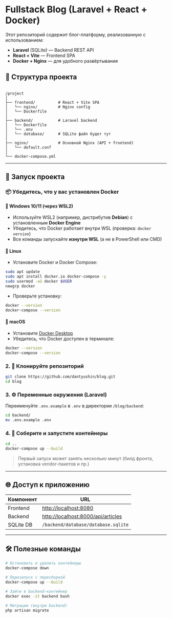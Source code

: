 # Fullstack Blog (Laravel + React + Docker)

Этот репозиторий содержит блог-платформу, реализованную с использованием:

- **Laravel** (SQLite) — Backend REST API
- **React + Vite** — Frontend SPA
- **Docker + Nginx** — для удобного развёртывания

## 📁 Структура проекта

```

/project
│
├── frontend/          # React + Vite SPA
│   └── nginx/         # Nginx config
│   └── Dockerfile
│
├── backend/           # Laravel backend
│   └── Dockerfile
│   └── .env
│   └── database/      # SQLite файл будет тут
│
├── nginx/             # Основной Nginx (API + frontend)
│   └── default.conf
│
└── docker-compose.yml

````

---

## 🚀 Запуск проекта

### 📦 Убедитесь, что у вас установлен Docker

#### 🔹 **Windows 10/11 (через WSL2)**

* Используйте WSL2 (например, дистрибутив **Debian**) с установленным **Docker Engine**
* Убедитесь, что Docker работает внутри WSL (проверка: `docker version`)
* Все команды запускайте **изнутри WSL** (а не в PowerShell или CMD)

#### 🔹 **Linux**

* Установите Docker и Docker Compose:

```bash
sudo apt update
sudo apt install docker.io docker-compose -y
sudo usermod -aG docker $USER
newgrp docker
```

* Проверьте установку:

```bash
docker --version
docker-compose --version
```

#### 🔹 **macOS**

* Установите [Docker Desktop](https://www.docker.com/products/docker-desktop/)
* Убедитесь, что Docker доступен в терминале:

```bash
docker --version
docker-compose --version
```

### 2. 🔧 Клонируйте репозиторий

```bash
git clone https://github.com/dantyushin/blog.git
cd blog
````

### 3. ⚙️ Переменные окружения (Laravel)

Переименуйте `.env.example` в `.env` в директории `/blog/backend`:

```bash
cd backend/
mv .env.example .env
```

### 4. 🧱 Соберите и запустите контейнеры

```bash
cd ..
docker-compose up --build
```

> Первый запуск может занять несколько минут (билд фронта, установка vendor-пакетов и пр.)

---

## 🌐 Доступ к приложению

| Компонент | URL                                                            |
| --------- | -------------------------------------------------------------- |
| Frontend  | [http://localhost:8080](http://localhost:8080)                           |
| Backend   | [http://localhost:8000/api/articles](http://localhost:8000/api/articles) |
| SQLite DB | `/backend/database/database.sqlite`                            |

---

## 🛠 Полезные команды

```bash
# Остановить и удалить контейнеры
docker-compose down

# Перезапуск с пересборкой
docker-compose up --build

# Зайти в backend-контейнер
docker exec -it backend bash

# Миграции (внутри backend)
php artisan migrate
```
